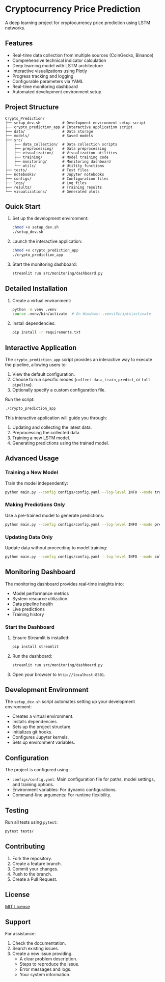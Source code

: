 # Cryptocurrency Price Prediction

A deep learning project for cryptocurrency price prediction using LSTM networks.

## Features

- Real-time data collection from multiple sources (CoinGecko, Binance)
- Comprehensive technical indicator calculation
- Deep learning model with LSTM architecture
- Interactive visualizations using Plotly
- Progress tracking and logging
- Configurable parameters via YAML
- Real-time monitoring dashboard
- Automated development environment setup

## Project Structure

```
Crypto_Prediction/
├── setup_dev.sh          # Development environment setup script
├── crypto_prediction_app # Interactive application script
├── data/                 # Data storage
├── models/               # Saved models
├── src/
│   ├── data_collection/  # Data collection scripts
│   ├── preprocessing/    # Data preprocessing
│   ├── visualization/    # Visualization utilities
│   ├── training/         # Model training code
│   ├── monitoring/       # Monitoring dashboard
│   └── utils/            # Utility functions
├── tests/                # Test files
├── notebooks/            # Jupyter notebooks
├── configs/              # Configuration files
├── logs/                 # Log files
├── results/              # Training results
└── visualizations/       # Generated plots
```

## Quick Start

1. Set up the development environment:
    ```bash
    chmod +x setup_dev.sh
    ./setup_dev.sh
    ```

2. Launch the interactive application:
    ```bash
    chmod +x crypto_prediction_app
    ./crypto_prediction_app
    ```

3. Start the monitoring dashboard:
    ```bash
    streamlit run src/monitoring/dashboard.py
    ```

## Detailed Installation

1. Create a virtual environment:
    ```bash
    python -m venv .venv
    source .venv/bin/activate  # On Windows: .venv\Scripts\activate
    ```

2. Install dependencies:
    ```bash
    pip install -r requirements.txt
    ```

## Interactive Application

The `crypto_prediction_app` script provides an interactive way to execute the pipeline, allowing users to:
1. View the default configuration.
2. Choose to run specific modes (`collect-data`, `train`, `predict`, or `full-pipeline`).
3. Optionally specify a custom configuration file.

Run the script:
```bash
./crypto_prediction_app
```

This interactive application will guide you through:
1. Updating and collecting the latest data.
2. Preprocessing the collected data.
3. Training a new LSTM model.
4. Generating predictions using the trained model.

## Advanced Usage

### Training a New Model
Train the model independently:
```bash
python main.py --config configs/config.yaml --log-level INFO --mode train
```

### Making Predictions Only
Use a pre-trained model to generate predictions:
```bash
python main.py --config configs/config.yaml --log-level INFO --mode predict
```

### Updating Data Only
Update data without proceeding to model training:
```bash
python main.py --config configs/config.yaml --log-level INFO --mode collect-data
```

## Monitoring Dashboard

The monitoring dashboard provides real-time insights into:
- Model performance metrics
- System resource utilization
- Data pipeline health
- Live predictions
- Training history

### Start the Dashboard
1. Ensure Streamlit is installed:
    ```bash
    pip install streamlit
    ```

2. Run the dashboard:
    ```bash
    streamlit run src/monitoring/dashboard.py
    ```

3. Open your browser to `http://localhost:8501`.

## Development Environment

The `setup_dev.sh` script automates setting up your development environment:
- Creates a virtual environment.
- Installs dependencies.
- Sets up the project structure.
- Initializes git hooks.
- Configures Jupyter kernels.
- Sets up environment variables.

## Configuration

The project is configured using:
- `configs/config.yaml`: Main configuration file for paths, model settings, and training options.
- Environment variables: For dynamic configurations.
- Command-line arguments: For runtime flexibility.

## Testing

Run all tests using `pytest`:
```bash
pytest tests/
```

## Contributing

1. Fork the repository.
2. Create a feature branch.
3. Commit your changes.
4. Push to the branch.
5. Create a Pull Request.

## License

[MIT License](LICENSE)

## Support

For assistance:
1. Check the documentation.
2. Search existing issues.
3. Create a new issue providing:
   - A clear problem description.
   - Steps to reproduce the issue.
   - Error messages and logs.
   - Your system information.
